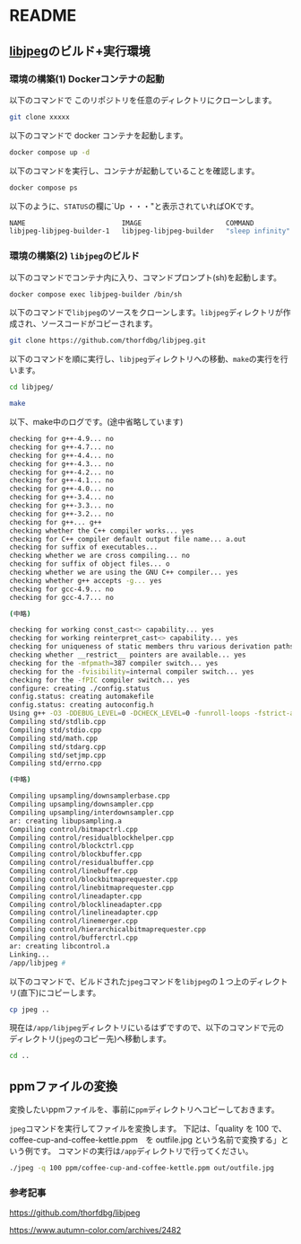 # README

## [libjpeg](https://github.com/thorfdbg/libjpeg)のビルド+実行環境

### 環境の構築(1) Dockerコンテナの起動

以下のコマンドで このリポジトリを任意のディレクトリにクローンします。

```sh
git clone xxxxx
```

以下のコマンドで docker コンテナを起動します。

```sh
docker compose up -d
```

以下のコマンドを実行し、コンテナが起動していることを確認します。

```sh
docker compose ps
```

以下のように、`STATUS`の欄に`Up ・・・"と表示されていればOKです。

```sh
NAME                        IMAGE                     COMMAND             SERVICE             CREATED              STATUS              PORTS
libjpeg-libjpeg-builder-1   libjpeg-libjpeg-builder   "sleep infinity"    libjpeg-builder     About a minute ago   Up About a minute  
```

### 環境の構築(2) `libjpeg`のビルド

以下のコマンドでコンテナ内に入り、コマンドプロンプト(sh)を起動します。

```sh
docker compose exec libjpeg-builder /bin/sh
```

以下のコマンドで`libjpeg`のソースをクローンします。`libjpeg`ディレクトリが作成され、ソースコードがコピーされます。

```sh
git clone https://github.com/thorfdbg/libjpeg.git
```

以下のコマンドを順に実行し、`libjpeg`ディレクトリへの移動、`make`の実行を行います。

```sh
cd libjpeg/
```

```sh
make
```

以下、make中のログです。(途中省略しています)

```sh
checking for g++-4.9... no
checking for g++-4.7... no
checking for g++-4.4... no
checking for g++-4.3... no
checking for g++-4.2... no
checking for g++-4.1... no
checking for g++-4.0... no
checking for g++-3.4... no
checking for g++-3.3... no
checking for g++-3.2... no
checking for g++... g++
checking whether the C++ compiler works... yes
checking for C++ compiler default output file name... a.out
checking for suffix of executables... 
checking whether we are cross compiling... no
checking for suffix of object files... o
checking whether we are using the GNU C++ compiler... yes
checking whether g++ accepts -g... yes
checking for gcc-4.9... no
checking for gcc-4.7... no

(中略)

checking for working const_cast<> capability... yes
checking for working reinterpret_cast<> capability... yes
checking for uniqueness of static members thru various derivation paths... yes
checking whether __restrict__ pointers are available... yes
checking for the -mfpmath=387 compiler switch... yes
checking for the -fvisibility=internal compiler switch... yes
checking for the -fPIC compiler switch... yes
configure: creating ./config.status
config.status: creating automakefile
config.status: creating autoconfig.h
Using g++ -O3 -DDEBUG_LEVEL=0 -DCHECK_LEVEL=0 -funroll-loops -fstrict-aliasing -Wno-redundant-decls -ffast-math   -Wall -W -Wunused -Wpointer-arith -pedantic -Wcast-qual -Wwrite-strings -Wno-long-long -Wredundant-decls -Wnon-virtual-dtor -Woverloaded-virtual -Wsign-promo -fno-exceptions -Wno-char-subscripts -Wno-shift-negative-value -I ..  -DUSE_AUTOCONF -mfpmath=387   -Wimplicit-fallthrough=1   
Compiling std/stdlib.cpp
Compiling std/stdio.cpp
Compiling std/math.cpp
Compiling std/stdarg.cpp
Compiling std/setjmp.cpp
Compiling std/errno.cpp

(中略)

Compiling upsampling/downsamplerbase.cpp
Compiling upsampling/downsampler.cpp
Compiling upsampling/interdownsampler.cpp
ar: creating libupsampling.a
Compiling control/bitmapctrl.cpp
Compiling control/residualblockhelper.cpp
Compiling control/blockctrl.cpp
Compiling control/blockbuffer.cpp
Compiling control/residualbuffer.cpp
Compiling control/linebuffer.cpp
Compiling control/blockbitmaprequester.cpp
Compiling control/linebitmaprequester.cpp
Compiling control/lineadapter.cpp
Compiling control/blocklineadapter.cpp
Compiling control/linelineadapter.cpp
Compiling control/linemerger.cpp
Compiling control/hierarchicalbitmaprequester.cpp
Compiling control/bufferctrl.cpp
ar: creating libcontrol.a
Linking...
/app/libjpeg #
```

以下のコマンドで、ビルドされた`jpeg`コマンドを`libjpeg`の１つ上のディレクトリ(直下)にコピーします。

```sh
cp jpeg ..
```

現在は`/app/libjpeg`ディレクトリにいるはずですので、以下のコマンドで元のディレクトリ(`jpeg`のコピー先)へ移動します。

```sh
cd ..
```

## ppmファイルの変換

変換したいppmファイルを、事前に`ppm`ディレクトリへコピーしておきます。

`jpeg`コマンドを実行してファイルを変換します。
下記は、「quality を 100 で、 coffee-cup-and-coffee-kettle.ppm　を outfile.jpg という名前で変換する」という例です。
コマンドの実行は`/app`ディレクトリで行ってください。

```sh
./jpeg -q 100 ppm/coffee-cup-and-coffee-kettle.ppm out/outfile.jpg
```

### 参考記事

https://github.com/thorfdbg/libjpeg

https://www.autumn-color.com/archives/2482
